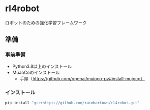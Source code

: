 # rl4robot

ロボットのための強化学習フレームワーク

## 準備

### 事前準備

- Python3.8以上のインストール
- MuJoCoのインストール
    - 手順（https://github.com/openai/mujoco-py#install-mujoco）

### インストール

```sh
pip install "git+https://github.com/rainbartown/rl4robot.git"
```
